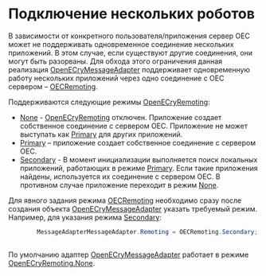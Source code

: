 # Подключение нескольких роботов

В зависимости от конкретного пользователя\/приложения сервер OEC может не поддерживать одновременное соединение нескольких приложений. В этом случае, если существуют другие соединения, они могут быть разорваны. Для обхода этого ограничения данная реализация [OpenECryMessageAdapter](../api/StockSharp.OpenECry.OpenECryMessageAdapter.html) поддерживает одновременную работу нескольких приложений через одно соединение с OEC сервером – [OECRemoting](https://gainfutures.com/gainfuturesapi).

Поддерживаются следующие режимы [OpenECryRemoting](../api/StockSharp.OpenECry.OpenECryRemoting.html):

- [None](../api/StockSharp.OpenECry.OpenECryRemoting.None.html) \- [OpenECryRemoting](../api/StockSharp.OpenECry.OpenECryRemoting.html) отключен. Приложение создает собственное соединение с сервером OEC. Приложение не может выступать как [Primary](../api/StockSharp.OpenECry.OpenECryRemoting.Primary.html) для других приложений.
- [Primary](../api/StockSharp.OpenECry.OpenECryRemoting.Primary.html) – приложение создает собственное соединение с сервером OEC.
- [Secondary](../api/StockSharp.OpenECry.OpenECryRemoting.Secondary.html) \- В момент инициализации выполняется поиск локальных приложений, работающих в режиме [Primary](../api/StockSharp.OpenECry.OpenECryRemoting.Primary.html). Если такие приложения найдены, используется их соединение с сервером OEC. В противном случае приложение переходит в режим [None](../api/StockSharp.OpenECry.OpenECryRemoting.None.html).

Для явного задания режима [OECRemoting](https://gainfutures.com/gainfuturesapi) необходимо сразу после создания объекта [OpenECryMessageAdapter](../api/StockSharp.OpenECry.OpenECryMessageAdapter.html) указать требуемый режим. Например, для указания режима [Secondary](../api/StockSharp.OpenECry.OpenECryRemoting.Secondary.html):

```cs
		MessageAdapterMessageAdapter.Remoting = OECRemoting.Secondary;
		
```

По умолчанию адаптер [OpenECryMessageAdapter](../api/StockSharp.OpenECry.OpenECryMessageAdapter.html) работает в режиме [OpenECryRemoting.None](../api/StockSharp.OpenECry.OpenECryRemoting.None.html).
